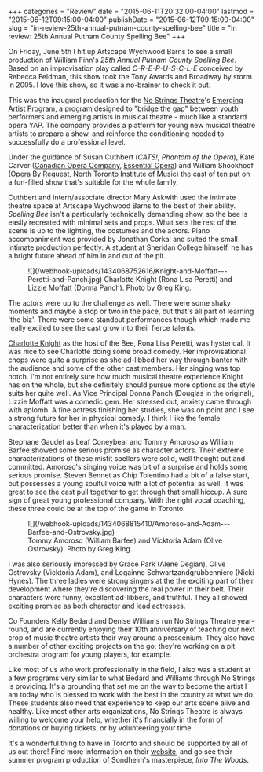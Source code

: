 +++
categories = "Review"
date = "2015-06-11T20:32:00-04:00"
lastmod = "2015-06-12T09:15:00-04:00"
publishDate = "2015-06-12T09:15:00-04:00"
slug = "in-review-25th-annual-putnam-county-spelling-bee"
title = "In review: 25th Annual Putnam County Spelling Bee"
+++

On Friday, June 5th I hit up Artscape Wychwood Barns to see a small production of William Finn's *25th Annual Putnam County Spelling Bee*. Based on an improvisation play called *C-R-E-P-U-S-C-L-E* conceived by Rebecca Feldman, this show took the Tony Awards and Broadway by storm in 2005.  I love this show, so it was a no-brainer to check it out.

This was the inaugural production for the [No Strings Theatre](http://www.nostringstheatre.com/)'s [Emerging Artist Program](http://www.nostringstheatre.com/programs/documents/spellingbeewebsiteinfo-2.pdf), a program designed to "bridge the gap" between youth performers and emerging artists in musical theatre - much like a standard opera YAP. The company provides a platform for young new musical theatre artists to prepare a show, and reinforce the conditioning needed to successfully do a professional level.

Under the guidance of Susan Cuthbert (*CATS!*, *Phantom of the Opera*), Kate Carver ([Canadian Opera Company](/scene/companies/canadian-opera-company/), [Essential Opera](/scene/companies/essential-opera/)) and William Shookhoof ([Opera By Request](/scene/companies/opera-by-request/), North Toronto Institute of Music) the cast of ten put on a fun-filled show that's suitable for the whole family. 

Cuthbert and intern/associate director Mary Askwith used the intimate theatre space at Artscape Wychwood Barns to the best of their ability. *Spelling Bee* isn't a particularly technically demanding show, so the bee is easily recreated with minimal sets and props. What sets the rest of the scene is up to the lighting, the costumes and the actors. Piano accompaniment was provided by Jonathan Corkal and suited the small intimate production perfectly. A student at Sheridan College himself, he has a bright future ahead of him in and out of the pit. 

<figure data-type="image">
![](/webhook-uploads/1434068752616/Knight-and-Moffatt---Peretti-and-Panch.jpg)
</figcaption>Charlotte Knight (Rona Lisa Peretti) and Lizzie Moffatt (Donna Panch). Photo by Greg King.</figcaption>
</figure>

The actors were up to the challenge as well. There were some shaky moments and maybe a stop or two in the pace, but that's all part of learning 'the biz'. There were some standout performances though which made me really excited to see the cast grow into their fierce talents.

[Charlotte Knight](/scene/people/charlotte-knight/) as the host of the Bee, Rona Lisa Peretti, was hysterical. It was nice to see Charlotte doing some broad comedy. Her improvisational chops were quite a surprise as she ad-libbed her way through banter with the audience and some of the other cast members. Her singing was top notch. I'm not entirely sure how much musical theatre experience Knight has on the whole, but she definitely should pursue more options as the style suits her quite well. As Vice Principal Donna Panch (Douglas in the original), Lizzie Moffatt was a comedic gem. Her stressed out, anxiety came through with aplomb. A fine actress finishing her studies, she was on point and I see a strong future for her in physical comedy. I think I like the female characterization better than when it's played by a man. 

Stephane Gaudet as Leaf Coneybear and Tommy Amoroso as William Barfee showed some serious promise as character actors. Their extreme characterizations of these misfit spellers were solid, well thought out and committed. Amoroso's singing voice was bit of a surprise and holds some serious promise. Steven Bennet as Chip Tolentino had a bit of a false start, but possesses a young soulful voice with a lot of potential as well. It was great to see the cast pull together to get through that small hiccup. A sure sign of great young professional company. With the right vocal coaching, these three could be at the top of the game in Toronto.

<figure data-type="image">
![](/webhook-uploads/1434068815410/Amoroso-and-Adam---Barfee-and-Ostrovsky.jpg)
<figcaption>Tommy Amoroso (William Barfee) and Vicktoria Adam (Olive Ostrovsky). Photo by Greg King.</figcaption>
</figure>

I was also seriously impressed by Grace Park (Alene Degian), Olive Ostrovsky (Vicktoria Adam), and Logainne Schwartzandgrubbenniere (Nicki Hynes). The three ladies were strong singers at the the exciting part of their development where they're discovering the real power in their belt. Their characters were funny, excellent ad-libbers, and truthful. They all showed exciting promise as both character and lead actresses.

Co Founders Kelly Bedard and Denise Williams run No Strings Theatre year-round, and are currently enjoying their 10th anniversary of teaching our next crop of music theatre artists their way around a proscenium. They also have a number of other exciting projects on the go; they're working on a pit orchestra program for young players, for example.

Like most of us who work professionally in the field, I also was a student at a few programs very similar to what Bedard and Williams through No Strings is providing. It's a grounding that set me on the way to become the artist I am today who is blessed to work with the best in the country at what we do. These students also need that experience to keep our arts scene alive and healthy. Like most other arts organizations, No Strings Theatre is always willing to welcome your help, whether it's financially in the form of donations or buying tickets, or by volunteering your time.

It's a wonderful thing to have in Toronto and should be supported by all of us out there! Find more information on their [website](http://www.nostringstheatre.com), and go see their summer program production of Sondheim's masterpiece, *Into The Woods*.
